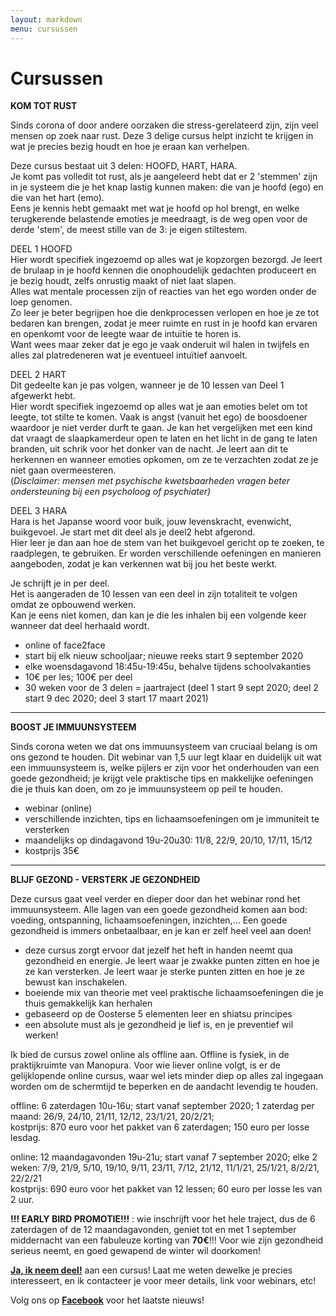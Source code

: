 ```yaml
---
layout: markdown
menu: cursussen
---
```

# Cursussen

**KOM TOT RUST**  

Sinds corona of door andere oorzaken die stress-gerelateerd zijn, zijn veel mensen op zoek naar rust. Deze 3 delige cursus helpt inzicht te krijgen in wat je precies bezig houdt en hoe je eraan kan verhelpen. 

Deze cursus bestaat uit 3 delen: HOOFD, HART, HARA.   
Je komt pas volledit tot rust, als je aangeleerd hebt dat er 2 'stemmen' zijn in je systeem die je het knap lastig kunnen maken: die van je hoofd (ego) en die van het hart (emo).   
Eens je kennis hebt gemaakt met wat je hoofd op hol brengt, en welke terugkerende belastende emoties je meedraagt, is de weg open voor de derde 'stem', de meest stille van de 3: je eigen stiltestem.

DEEL 1 HOOFD   
Hier wordt specifiek ingezoemd op alles wat je kopzorgen bezorgd. Je leert de brulaap in je hoofd kennen die onophoudelijk gedachten produceert en je bezig houdt, zelfs onrustig maakt of niet laat slapen.   
Alles wat mentale processen zijn of reacties van het ego worden onder de loep genomen.   
Zo leer je beter begrijpen hoe die denkprocessen verlopen en hoe je ze tot bedaren kan brengen, zodat je meer ruimte en rust in je hoofd kan ervaren en openkomt voor de leegte waar de intuïtie te horen is.    
Want wees maar zeker dat je ego je vaak onderuit wil halen in twijfels en alles zal platredeneren wat je eventueel intuïtief aanvoelt.   

DEEL 2 HART   
Dit gedeelte kan je pas volgen, wanneer je de 10 lessen van Deel 1 afgewerkt hebt.    
Hier wordt specifiek ingezoemd op alles wat je aan emoties belet om tot leegte, tot stilte te komen. Vaak is angst (vanuit het ego) de boosdoener waardoor je niet verder durft te gaan. Je kan het vergelijken met een kind dat vraagt de slaapkamerdeur open te laten en het licht in de gang te laten branden, uit schrik voor het donker van de nacht. Je leert aan dit te herkennen en wanneer emoties opkomen, om ze te verzachten zodat ze je niet gaan overmeesteren.  
(*Disclaimer: mensen met psychische kwetsbaarheden vragen beter ondersteuning bij een psycholoog of psychiater)*

DEEL 3 HARA   
Hara is het Japanse woord voor buik, jouw levenskracht, evenwicht, buikgevoel.
Je start met dit deel als je deel2 hebt afgerond.   
Hier leer je dan aan hoe de stem van het buikgevoel gericht op te zoeken, te raadplegen, te gebruiken. 
Er worden verschillende oefeningen en manieren aangeboden, zodat je kan verkennen wat bij jou het beste werkt.
   

Je schrijft je in per deel.    
Het is aangeraden de 10 lessen van een deel in zijn totaliteit te volgen omdat ze opbouwend werken.    
Kan je eens niet komen, dan kan je die les inhalen bij een volgende keer wanneer dat deel herhaald wordt.  

- online of face2face
- start bij elk nieuw schooljaar; nieuwe reeks start 9 september 2020
- elke woensdagavond 18:45u-19:45u, behalve tijdens schoolvakanties   
- 10€ per les; 100€ per deel
- 30 weken voor de 3 delen = jaartraject (deel 1 start 9 sept 2020; deel 2 start 9 dec 2020; deel 3 start 17 maart 2021) 

---

**BOOST JE IMMUUNSYSTEEM**   

Sinds corona weten we dat ons immuunsysteem van cruciaal belang is om ons gezond te houden. Dit webinar van 1,5 uur legt klaar en duidelijk uit wat een immuunsysteem is, welke pijlers er zijn voor het onderhouden van een goede gezondheid; je krijgt vele praktische tips en makkelijke oefeningen die je thuis kan doen, om zo je immuunsysteem op peil te houden.

- webinar (online)   
- verschillende inzichten, tips en lichaamsoefeningen om je immuniteit te versterken 
- maandelijks op dindagavond 19u-20u30: 11/8, 22/9, 20/10, 17/11, 15/12
- kostprijs 35€

---

**BLIJF GEZOND - VERSTERK JE GEZONDHEID**   

Deze cursus gaat veel verder en dieper door dan het webinar rond het immuunsysteem. Alle lagen van een goede gezondheid komen aan bod: voeding, ontspanning, lichaamsoefeningen, inzichten,... Een goede gezondheid is immers onbetaalbaar, en je kan er zelf heel veel aan doen!   

- deze cursus zorgt ervoor dat jezelf het heft in handen neemt qua gezondheid en energie. Je leert waar je zwakke punten zitten en hoe je ze kan versterken. Je leert waar je sterke punten zitten en hoe je ze bewust kan inschakelen.
- boeiende mix van theorie met veel praktische lichaamsoefeningen die je thuis gemakkelijk kan herhalen
- gebaseerd op de Oosterse 5 elementen leer en shiatsu principes  
- een absolute must als je gezondheid je lief is, en je preventief wil werken! 

Ik bied de cursus zowel online als offline aan. Offline is fysiek, in de praktijkruimte van Manopura.
Voor wie liever online volgt, is er de gelijklopende online cursus, waar wel iets minder diep op alles zal ingegaan worden om de schermtijd te beperken en de aandacht levendig te houden.

offline: 6 zaterdagen 10u-16u; start vanaf september 2020; 1 zaterdag per maand: 26/9, 24/10, 21/11, 12/12, 23/1/21, 20/2/21;    
kostprijs: 870 euro voor het pakket van 6 zaterdagen; 150 euro per losse lesdag.

online: 12 maandagavonden 19u-21u; start vanaf 7 september 2020; elke 2 weken: 7/9, 21/9, 5/10, 19/10, 9/11, 23/11, 7/12, 21/12, 11/1/21, 25/1/21, 8/2/21, 22/2/21      
kostprijs: 690 euro voor het pakket van 12 lessen; 60 euro per losse les van 2 uur.   

**!!! EARLY BIRD PROMOTIE!!!** : wie inschrijft voor het hele traject, dus de 6 zaterdagen of de 12 maandagavonden, geniet tot en met 1 september middernacht van een fabuleuze korting van **70€**!!! Voor wie zijn gezondheid serieus neemt, en goed gewapend de winter wil doorkomen!   
   


[**Ja, ik neem deel!**](mailto:marian@manopura.be) aan een cursus! Laat me weten dewelke je precies interesseert, en ik contacteer je voor meer details, link voor webinars, etc! 

Volg ons op [**Facebook**](https://www.facebook.com/manopura/) voor het laatste nieuws!
